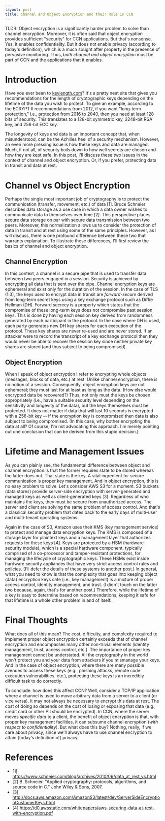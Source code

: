 ```yaml
---
layout: post
title: Channel and Object Encryption and their Role in CCN
---
```


TLDR: Object encryption is a significantly harder problem to solve than
channel encryption. Moreover, it is often said that object encryption provides sufficient
"security" for CCN applications. But that's nonsense. Yes, it enables confidentiality.
But it does not enable privacy (according to today's definition), which is a much
sought after property in the presence of pervasive monitoring. Thus, *both channel
and object encryption* must be part of CCN and the applications that it enables.

# Introduction

Have you ever been to [keylength.com](http://www.keylength.com/)? It's a pretty neat site that
gives you recommendations for the length of cryptographic keys depending on the lifetime
of the data you wish to protect. To give an example, according to the ECRYPT II recommendations from 2012,
if you want "long-term protection," i.e., protection from 2016 to 2040, then you need
at least 128 bits of security. This translates to a 128-bit symmetric key, 3248-bit RSA key,
and 256-bit ECC key.

The longevity of keys and data is an important concept that, when misunderstood, can be the Achilles heel
of a security mechanism. However, an even more pressing issue is how these keys and data are managed. Much,
if not all, of security boils down to how well secrets are chosen and how they are kept safe. In this post,
I'll discuss these two issues in the context of channel and object encryption. Or, if you prefer, protecting
data in transit and data at rest.

# Channel vs Object Encryption
Perhaps the single most important job of cryptography is to protect the communication (transfer,
movement, etc.) of data [1]. Bruce Schneier describes data storage as a use case in which a data owner
wishes to communicate data to themselves over time [2]. This perspective places secure data storage
on par with secure data transmission between two peers. Moreover, this normalization allows
us to consider the protection of data in transit and at rest using some of the same principles.
However, as I will discuss, there is one profound difference between these two that warrants
explanation. To illustrate these differences, I'll first review the basics of channel and
object encryption.

## Channel Encryption

In this context, a channel is a secure pipe that is used to transfer data between two peers engaged in
a session. Security is achieved by encrypting all data that is sent over the pipe. Channel
encryption keys are ephemeral and exist only for the duration of the session. In the case
of TLS (1.3), the keys used to encrypt data in transit are *forward-secure* derived from long-term
secret keys using a key exchange protocol such as Diffie Hellman (DH). Forward secrecy is a property
which states that the compromise of these long-term keys does not compromise past session keys.
This is done by having each session key derived from randomness generated by each participant
in the protocol. In the case where DH is used, each party generates new DH key shares
for each execution of the protocol. These key shares are never re-used and are never stored.
If an attacker were to record the transcript of a key exchange protocol then they would never
be able to recover the session key since neither private key shares are stored (and thus subject
to being compromised).

## Object Encryption

When I speak of object encryption I refer to encrypting whole objects (messages, blocks of data, etc.) at
rest. Unlike channel encryption, there is no notion of a session. Consequently, object encryption keys are
not ephemeral; they must last for at least as long as the data. (How else would encrypted data be recovered?)
Thus, not only must the keys be chosen appropriately (i.e., have a suitable security level
depending on the sensitivity and longevity of the data), but the keys themselves must be protected.
It does not matter if data that will last 10 seconds is encrypted with a 256-bit key --
if the encryption key is compromised then data is also subject to being compromised. (In this case,
why bother encrypting the data at all? Of course, I'm not advocating this approach. I'm merely
pointing out one conclusion that can be derived from this stupid decision.)

# Lifetime and Management Issues

As you can plainly see, the fundamental difference between object and channel encryption is that the former
requires state to be stored whereas the latter does not. That state is the key.
A vital ingredient for secure communication is proper key management. And in object
encryption, this is no easy problem to solve. Let's consider AWS S3 for a moment.
S3 buckets (data stores) provide server-side encryption with server-generated and
managed keys as well as client-generated keys [3]. Regardless of who maintains the keys,
they must be secure from unauthorized access. The server and client are solving
the same problem of access control. And that's a classical security problem that dates
back to the early days of multi-user and multi-tenant operating systems.

Again in the case of S3, Amazon uses their KMS (key management service) to protect and manage
data encryption keys. The KMS is composed of a storage layer for plaintext keys and a management layer that
authorizes requests for these keys [4]. Keys are protected by a HSM (hardware-security module), which
is a special hardware component, typically comprised of a co-processor and tamper-resistant
protections, for managing the lifecycle of cryptographic keys. These HSMs exist inside
hardware security appliances that have very strict access control rules and policies.
(I'll defer the details of these systems to another post.) In general, what you need to know
is that the complexity that goes into keeping object (data) encryption keys safe (i.e.,
key management) is a mixture of proper access control, identity management, and trust.
(I didn't touch on the latter two because, again, that's for another post.) Therefore, while
the lifetime of a key is easy to determine based on recommendations, keeping it safe for that
lifetime is a whole other problem in and of itself.

# Final Thoughts

What does all of this mean? The cost, difficulty, and complexity required to implement proper
object encryption certainly exceeds that of channel encryption and encompasses many other
non-trivial elements (identity management, trust, access control, etc.). The importance of proper
key management cannot be understated. All the cryptography in the world won't
protect you and your data from attackers if you mismanage your keys. And
in the case of object encryption, where there are many possible avenues to access these
keys (e.g., phishing attacks, remote code execution vulnerabilities, etc.), protecting these
keys is an incredibly difficult task to do correctly.

To conclude: how does this affect CCN? Well, consider a TCP/IP application where a channel is used to
move arbitrary data from a server to a client (or vice versa). It may not always be
necessary to encrypt this data at rest. The cost of doing so depends
on the cost of losing or exposing that data (e.g., credit card or other PII should be encrypted).
In CCN, where the server moves *specific data* to a client, the benefit of object encryption is
that, with proper key management facilities, it can subsume channel encryption (*with respect to
confidentiality*). But what does this buy? Nothing, really, if we care about privacy,
since we'll always have to use channel encryption to attain (today's definition of) privacy.

# References

- [1] https://www.schneier.com/blog/archives/2010/06/data_at_rest_vs.html
- [2] B. Schneier. "Applied cryptography: protocols, algorithms, and source code in C." John Wiley & Sons, 2007.
- [3] http://docs.aws.amazon.com/AmazonS3/latest/dev/ServerSideEncryptionCustomerKeys.html
- [4] https://d0.awsstatic.com/whitepapers/aws-securing-data-at-rest-with-encryption.pdf
